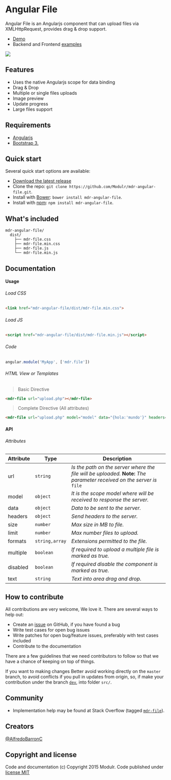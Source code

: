 # Angular File
Angular File is an Angularjs component that can upload files via XMLHttpRequest, provides drag & drop support.

- [Demo](http://modulr.io/components/mdr-angular-file/)
- Backend and Frontend [examples](https://github.com/Modulr/mdr-angular-file/tree/master/examples)

![](http://modulr.io/img/preview/mdr-angular-file.png)

## Features

- Uses the native Angularjs scope for data binding
- Drag & Drop
- Multiple or single files uploads
- Image preview
- Update progress
- Large files support


## Requirements

- [Angularjs](https://angularjs.org/)
- [Bootstrap 3.](http://getbootstrap.com/)

## Quick start

Several quick start options are available:

- [Download the latest release](https://github.com/Modulr/mdr-angular-file/archive/master.zip)
- Clone the repo: `git clone https://github.com/Modulr/mdr-angular-file.git`.
- Install with [Bower](http://bower.io/): `bower install mdr-angular-file`.
- Install with [npm](https://www.npmjs.com): `npm install mdr-angular-file`.

## What's included

```
mdr-angular-file/
  dist/
    ├── mdr-file.css
    ├── mdr-file.min.css
    ├── mdr-file.js
    └── mdr-file.min.js
```

## Documentation

#### Usage

###### Load CSS

```html
<link href="mdr-angular-file/dist/mdr-file.min.css">
```

###### Load JS

```html
<script href="mdr-angular-file/dist/mdr-file.min.js"></script>
```

###### Code

```js
angular.module('MyApp', ['mdr.file'])
```

###### HTML View or Templates

> Basic Directive

```html
<mdr-file url="upload.php"></mdr-file>
```

> Complete Directive (All attributes)

```html
<mdr-file url="upload.php" model="model" data="{hola:'mundo'}" headers="{token:'shhh'}" size="5" limit="10" formats="'jpg,png,gif'" disabled="true" multiple="true" text="Arrastra o haz clic aquí"></mdr-file>
```

#### API

###### Attributes

Attribute | Type | Description
--- | --- | ---
url | `string` | *Is the path on the server where the file will be uploaded.* **Note:** *The parameter received on the server is* `file`
model | `object` | *It is the scope model where will be received to response the server.*
data | `object` | *Data to be sent to the server.*
headers | `object` | *Send headers to the server.*
size | `number` | *Max size in MB to file.*
limit | `number` | *Max number files to upload.*
formats | `string,array` | *Extensions permitted to the file.*
multiple | `boolean` | *If required to upload a multiple file is marked as true.*
disabled | `boolean` | *If required disable the component is marked as true.*
text | `string` | *Text into area drag and drop.*

## How to contribute

All contributions are very welcome, We love it. There are several ways to help out:

- Create an [issue](https://github.com/Modulr/mdr-angular-file/issues) on GitHub, if you have found a bug
- Write test cases for open bug issues
- Write patches for open bug/feature issues, preferably with test cases included
- Contribute to the documentation

There are a few guidelines that we need contributors to follow so that we have a chance of keeping on top of things.

If you want to making changes Better avoid working directly on the `master` branch, to avoid conflicts if you pull in updates from origin, so, if make your contribution under the branch [`dev`](https://github.com/Modulr/mdr-angular-file/tree/dev), into folder `src/`.

## Community

- Implementation help may be found at Stack Overflow (tagged [`mdr-file`](http://stackoverflow.com/questions/tagged/mdr-file)).

## Creators

[@AlfredoBarronC](https://twitter.com/AlfredoBarronC)

## Copyright and license

Code and documentation (c) Copyright 2015 Modulr. Code published under [license MIT](https://github.com/Modulr/mdr-angular-file/blob/master/LICENSE)
